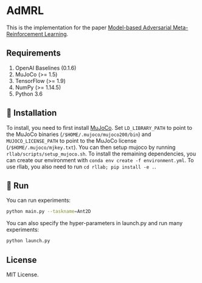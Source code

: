# AdMRL

This is the implementation for the paper [Model-based Adversarial Meta-Reinforcement Learning](https://arxiv.org/abs/2006.08875). 

## Requirements
1. OpenAI Baselines (0.1.6)
2. MuJoCo (>= 1.5)
3. TensorFlow (>= 1.9)
4. NumPy (>= 1.14.5)
5. Python 3.6

## 🔧 Installation
To install, you need to first install [MuJoCo](https://www.roboti.us/index.html). Set `LD_LIBRARY_PATH` to point to the MuJoCo binaries (`/$HOME/.mujoco/mujoco200/bin`) and `MUJOCO_LICENSE_PATH` to point to the MuJoCo license (`/$HOME/.mujoco/mjkey.txt`). You can then setup mujoco by running `rllab/scripts/setup_mujoco.sh`.
To install the remaining dependencies, you can create our environment with `conda env create -f environment.yml`. To use rllab, you also need to run `cd rllab; pip install -e .`.

## 🚀 Run
You can run experiments:
```bash
python main.py --taskname=Ant2D
```
You can also specify the hyper-parameters in launch.py and run many experiments:
```bash
python launch.py
```

## License

MIT License.
